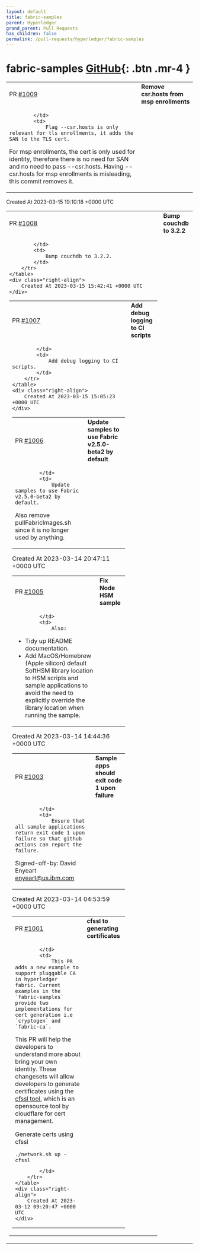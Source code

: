 ```yaml
---
layout: default
title: fabric-samples
parent: Hyperledger
grand_parent: Pull Requests
has_children: false
permalink: /pull-requests/hyperledger/fabric-samples
---
```


# fabric-samples <span class="fs-3 right-align">[GitHub](https://github.com/hyperledger/fabric-samples){: .btn .mr-4 }</span>


<div>
    <table>
        <tr>
            <td>
                PR <a href="https://github.com/hyperledger/fabric-samples/pull/1009" class=".btn">#1009</a>
            </td>
            <td>
                <b>
                    Remove csr.hosts from msp enrollments
                </b>
            </td>
        </tr>
        <tr>
            <td>
                
            </td>
            <td>
                Flag --csr.hosts is only relevant for tls enrollments, it adds the SAN to the TLS cert.
For msp enrollments, the cert is only used for identity, therefore there is no need for SAN and no need to pass --csr.hosts. 
Having --csr.hosts for msp enrollments is misleading, this commit removes it.
            </td>
        </tr>
    </table>
    <div class="right-align">
        Created At 2023-03-15 19:10:18 +0000 UTC
    </div>
</div>

<div>
    <table>
        <tr>
            <td>
                PR <a href="https://github.com/hyperledger/fabric-samples/pull/1008" class=".btn">#1008</a>
            </td>
            <td>
                <b>
                    Bump couchdb to 3.2.2
                </b>
            </td>
        </tr>
        <tr>
            <td>
                
            </td>
            <td>
                Bump couchdb to 3.2.2.
            </td>
        </tr>
    </table>
    <div class="right-align">
        Created At 2023-03-15 15:42:41 +0000 UTC
    </div>
</div>

<div>
    <table>
        <tr>
            <td>
                PR <a href="https://github.com/hyperledger/fabric-samples/pull/1007" class=".btn">#1007</a>
            </td>
            <td>
                <b>
                    Add debug logging to CI scripts
                </b>
            </td>
        </tr>
        <tr>
            <td>
                
            </td>
            <td>
                Add debug logging to CI scripts.
            </td>
        </tr>
    </table>
    <div class="right-align">
        Created At 2023-03-15 15:05:23 +0000 UTC
    </div>
</div>

<div>
    <table>
        <tr>
            <td>
                PR <a href="https://github.com/hyperledger/fabric-samples/pull/1006" class=".btn">#1006</a>
            </td>
            <td>
                <b>
                    Update samples to use Fabric v2.5.0-beta2 by default
                </b>
            </td>
        </tr>
        <tr>
            <td>
                
            </td>
            <td>
                Update samples to use Fabric v2.5.0-beta2 by default.

Also remove pullFabricImages.sh since it is no longer used by anything.
            </td>
        </tr>
    </table>
    <div class="right-align">
        Created At 2023-03-14 20:47:11 +0000 UTC
    </div>
</div>

<div>
    <table>
        <tr>
            <td>
                PR <a href="https://github.com/hyperledger/fabric-samples/pull/1005" class=".btn">#1005</a>
            </td>
            <td>
                <b>
                    Fix Node HSM sample
                </b>
            </td>
        </tr>
        <tr>
            <td>
                
            </td>
            <td>
                Also:
- Tidy up README documentation.
- Add MacOS/Homebrew (Apple silicon) default SoftHSM library location to HSM scripts and sample applications to avoid the need to explicitly override the library location when running the sample.
            </td>
        </tr>
    </table>
    <div class="right-align">
        Created At 2023-03-14 14:44:36 +0000 UTC
    </div>
</div>

<div>
    <table>
        <tr>
            <td>
                PR <a href="https://github.com/hyperledger/fabric-samples/pull/1003" class=".btn">#1003</a>
            </td>
            <td>
                <b>
                    Sample apps should exit code 1 upon failure
                </b>
            </td>
        </tr>
        <tr>
            <td>
                
            </td>
            <td>
                Ensure that all sample applications return exit code 1 upon failure so that github actions can report the failure.

Signed-off-by: David Enyeart <enyeart@us.ibm.com>
            </td>
        </tr>
    </table>
    <div class="right-align">
        Created At 2023-03-14 04:53:59 +0000 UTC
    </div>
</div>

<div>
    <table>
        <tr>
            <td>
                PR <a href="https://github.com/hyperledger/fabric-samples/pull/1001" class=".btn">#1001</a>
            </td>
            <td>
                <b>
                    cfssl to generating certificates
                </b>
            </td>
        </tr>
        <tr>
            <td>
                
            </td>
            <td>
                This PR adds a new example to support pluggable CA in hyperledger fabric. Current examples in the `fabric-samples` provide two implementations for cert generation i.e `cryptogen` and `fabric-ca`. 

This PR will help the developers to understand more about bring your own identity. These changesets will allow developers to generate certificates using the [cfssl tool](https://github.com/cloudflare/cfssl), which is an opensource tool by cloudflare for cert management.

Generate certs using cfssl
```
./network.sh up -cfssl
```
            </td>
        </tr>
    </table>
    <div class="right-align">
        Created At 2023-03-12 09:20:47 +0000 UTC
    </div>
</div>

